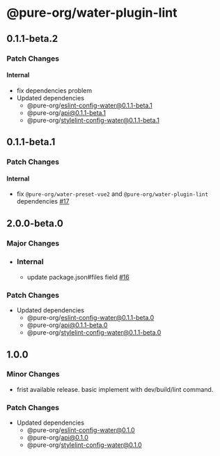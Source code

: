 # @pure-org/water-plugin-lint

## 0.1.1-beta.2

### Patch Changes

#### Internal
- fix dependencies problem
- Updated dependencies
  - @pure-org/eslint-config-water@0.1.1-beta.1
  - @pure-org/api@0.1.1-beta.1
  - @pure-org/stylelint-config-water@0.1.1-beta.1

## 0.1.1-beta.1

### Patch Changes

#### Internal

- fix `@pure-org/water-preset-vue2` and `@pure-org/water-plugin-lint` dependencies [#17](https://github.com/yidafu/pure-water/pull/17)

## 2.0.0-beta.0

### Major Changes

- ### Internal

  - update package.json#files field [#16](https://github.com/yidafu/pure-water/pull/16)

### Patch Changes

- Updated dependencies
  - @pure-org/eslint-config-water@0.1.1-beta.0
  - @pure-org/api@0.1.1-beta.0
  - @pure-org/stylelint-config-water@0.1.1-beta.0

## 1.0.0

### Minor Changes

- frist available release. basic implement with dev/build/lint command.

### Patch Changes

- Updated dependencies
  - @pure-org/eslint-config-water@0.1.0
  - @pure-org/api@0.1.0
  - @pure-org/stylelint-config-water@0.1.0
